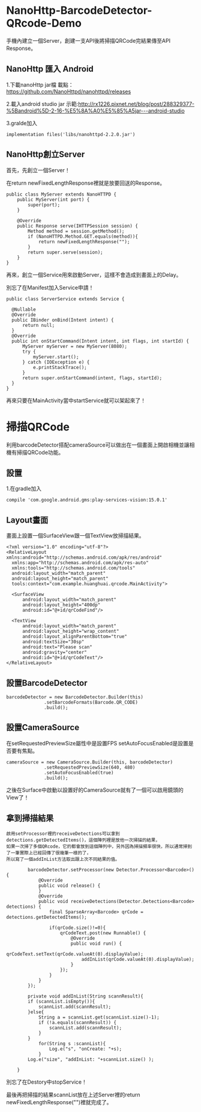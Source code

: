# NanoHttp-BarcodeDetector-QRcode-Demo
手機內建立一個Server，創建一支API後將掃描QRCode完結果傳至API Response。


## NanoHttp 匯入 Android
1.下載nanoHttp jar檔 載點：https://github.com/NanoHttpd/nanohttpd/releases 

2.載入android studio jar 示範:http://rx1226.pixnet.net/blog/post/288329377-%5Bandroid%5D-2-16-%E5%8A%A0%E5%85%A5jar---android-studio

3.gralde加入    

```
implementation files('libs/nanohttpd-2.2.0.jar')
```

## NanoHttp創立Server

  首先，先創立一個Server！
  
  在return newFixedLengthResponse裡就是放要回送的Response。
```
public class MyServer extends NanoHTTPD {
    public MyServer(int port) {
        super(port);
    }

    @Override
    public Response serve(IHTTPSession session) {
        Method method = session.getMethod();
        if (NanoHTTPD.Method.GET.equals(method)){
            return newFixedLengthResponse("");
        }
        return super.serve(session);
    }
}
```

  再來，創立一個Service用來啟動Server，這樣不會造成到畫面上的Delay。
  
  別忘了在Manifest加入Service申請！
  ```
  public class ServerService extends Service {

    @Nullable
    @Override
    public IBinder onBind(Intent intent) {
        return null;
    }
    @Override
    public int onStartCommand(Intent intent, int flags, int startId) {
        MyServer myServer = new MyServer(8080);
        try {
            myServer.start();
        } catch (IOException e) {
            e.printStackTrace();
        }
        return super.onStartCommand(intent, flags, startId);
    }
}
  ```
  
  再來只要在MainActivity當中startService就可以架起來了！
  
  # 掃描QRCode

  利用barcodeDetector搭配cameraSource可以做出在一個畫面上開啟相機並讓相機有掃描QRCode功能。
  
  ## 設置
  1.在gradle加入
  ```
  compile 'com.google.android.gms:play-services-vision:15.0.1'
  ```
  ## Layout畫面
  畫面上設置一個SurfaceView跟一個TextView放掃描結果。
  ```
  <?xml version="1.0" encoding="utf-8"?>
<RelativeLayout xmlns:android="http://schemas.android.com/apk/res/android"
    xmlns:app="http://schemas.android.com/apk/res-auto"
    xmlns:tools="http://schemas.android.com/tools"
    android:layout_width="match_parent"
    android:layout_height="match_parent"
    tools:context="com.example.huanghuai.qrcode.MainActivity">

    <SurfaceView
        android:layout_width="match_parent"
        android:layout_height="400dp"
        android:id="@+id/qrCodeFind"/>

    <TextView
        android:layout_width="match_parent"
        android:layout_height="wrap_content"
        android:layout_alignParentBottom="true"
        android:textSize="30sp"
        android:text="Please scan"
        android:gravity="center"
        android:id="@+id/qrCodeText"/>
</RelativeLayout>
  ```
  ## 設置BarcodeDetector
  ```
  barcodeDetector = new BarcodeDetector.Builder(this)
                .setBarcodeFormats(Barcode.QR_CODE)
                .build();
  ```
  ## 設置CameraSource
  在setRequestedPreviewSize屬性中是設置FPS setAutoFocusEnabled是設置是否要有焦點。
  
  ```
  cameraSource = new CameraSource.Builder(this, barcodeDetector)
                .setRequestedPreviewSize(640, 480)
                .setAutoFocusEnabled(true)
                .build();
  ```
  
  之後在Surface中啟動以設置好的CameraSource就有了一個可以啟用鏡頭的View了！
  
  ## 拿到掃描結果

    啟用setProcessor裡的receiveDetections可以拿到detections.getDetectedItems()，這個陣列裡是放他一次掃描的結果，
    如果一次掃了多個QRcode，它的都會放到這個陣列中，另外因為掃描頻率很快，所以通常掃到了一筆實際上已經回傳了很幾筆一樣的了，
    所以寫了一個addInList方法取出跟上次不同結果的值。

```
        barcodeDetector.setProcessor(new Detector.Processor<Barcode>() {
            @Override
            public void release() {
            }
            @Override
            public void receiveDetections(Detector.Detections<Barcode> detections) {
                final SparseArray<Barcode> qrCode = detections.getDetectedItems();

                if(qrCode.size()!=0){
                    qrCodeText.post(new Runnable() {
                        @Override
                        public void run() {
                            qrCodeText.setText(qrCode.valueAt(0).displayValue);
                            addInList(qrCode.valueAt(0).displayValue);
                        }
                    });
                }
            }
        });
        
        private void addInList(String scannResult){
        if (scannList.isEmpty()){
            scannList.add(scannResult);
        }else{
            String a = scannList.get(scannList.size()-1);
            if (!a.equals(scannResult)) {
                scannList.add(scannResult);
            }
        }
            for(String s :scannList){
                Log.e("s", "onCreate: "+s);
            }
        Log.e("size", "addInList: "+scannList.size() );

    }
  ```
  
  別忘了在Destory中stopService！
  
  最後再把掃描的結果scannList放在上述Server裡的return newFixedLengthResponse("")裡就完成了。

